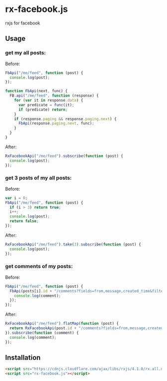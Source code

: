 # rx-facebook.js

rxjs for facebook

## Usage

### get my all posts:

Before:

```js
FbApi("/me/feed", function (post) {
  console.log(post);
});

function FbApi(next, func) {
  FB.api("/me/feed", function (response) {
    for (var it in response.data) {
      var predicate = func(it);
      if (predicate) return;
    }
    if (response.paging && response.paging.next) {
      FbApi(response.paging.next, func);
    }
  }
}
```

After:

```js
RxFacebookApi("/me/feed").subscribe(function (post) {
  console.log(post);
});
```

### get 3 posts of my all posts:

Before:

```js
var i = 0;
FbApi("/me/feed", function (post) {
  if (i > 3) return true;
  i++;
  console.log(post);
  return false;
});
```

After:

```js
RxFacebookApi("/me/feed").take(3).subscribe(function (post) {
  console.log(post);
});
```

### get comments of my posts:

Before:

```js
FbApi("/me/feed", function (post) {
  FbApi(posts[i].id + "/comments?fields=from,message,created_time&filter=stream", function (comment) {
    console.log(comment);
  });
});
```

After:

```js
RxFacebookApi("/me/feed").flatMap(function (post) {
  return RxFacebookApi(post.id + "/comments?fields=from,message,created_time&filter=stream"));
}).subscribe(function (comment) {
  console.log(comment);
});
```

## Installation

```html
<script src="https://cdnjs.cloudflare.com/ajax/libs/rxjs/4.1.0/rx.all.min.js"></script>
<script src="rx-facebook.js"></script>
```
